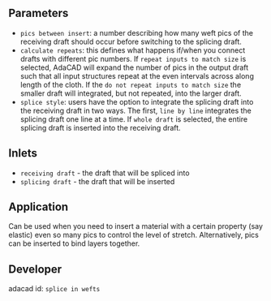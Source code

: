 
## Parameters
- `pics between insert`: a number describing how many weft pics of the receiving draft should occur before switching to the splicing draft. 
- `calculate repeats`: this defines what happens if/when you connect drafts with different pic numbers. If `repeat inputs to match size` is selected, AdaCAD will expand the number of pics in the output draft such that all input structures repeat at the even intervals across along length of the cloth. If the `do not repeat inputs to match size` the smaller draft will integrated, but not repeated, into the larger draft.
- `splice style`: users have the option to integrate the splicing draft into the receiving draft in two ways. The first, `line by line` integrates the splicing draft one line at a time. If `whole draft` is selected, the entire splicing draft is inserted into the receiving draft. 

## Inlets
- `receiving draft` - the draft that will be spliced into
- `splicing draft` - the draft that will be inserted

## Application
Can be used when you need to insert a material with a certain property (say elastic) even so many pics to control the level of stretch. Alternatively, pics can be inserted to bind layers together. 

## Developer
adacad id: `splice in wefts`
